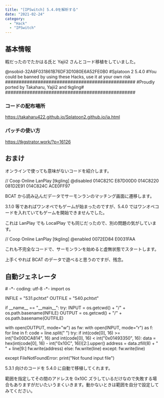 ```yaml
---
title: "[IPSwitch] 5.4.0を解析する"
date: "2021-02-24"
category:
  - "Hack"
  - "IPSwitch"
---
```


## 基本情報

暇だったのでたかはる氏と Yajii2 さんとコード移植をしていました。

@nsobid-32A8F031861B76DF3D1080E6A52FE0B0
#Splatoon 2 5.4.0
#You could be banned by using these Hacks, use it at your own risk
################################################
#Proudly ported by Takaharu, Yajii2 and tkgling#
################################################

### コードの配布場所

https://takaharu422.github.io/Splatoon2.github.io/ja.html

### パッチの使い方

https://tkgstrator.work/?p=16126

## おまけ

オンラインで使っても意味がないコードを紹介します。

// Coop Online LanPlay \[tkgling\]
@disabled
014C821C E87D00D0
014C8220 081D2E91
014C824C ACE0FF97

BCAT から読み込んだデータでサーモンランのマッチング画面に遷移します。

3.1.0 等であればワンオペでもゲームが始まったのですが、5.4.0 ではワンオペコードを入れていてもゲームを開始できませんでした。

これは LanPlay でも LocalPlay でも同じだったので、別の問題の気がしています。

// Coop Online LanPlay \[tkgling\]
@enabled
0072ED84 E0031FAA

これも不完全なコードで、サーモンランを始めると虚無状態でスタートします。

上手くやれば BCAT のデータで遊べると思うのですが、残念。

## 自動ジェネレータ

\# -\*- coding: utf-8 -\*-
import os

INFILE = "531.pchtxt"
OUTFILE = "540.pchtxt"

if \_\_name\_\_ == "\_\_main\_\_":
try:
INPUT = os.getcwd() + "/" + os.path.basename(INFILE)
OUTPUT = os.getcwd() + "/" + os.path.basename(OUTFILE)

with open(OUTPUT, mode="w") as fw:
with open(INPUT, mode="r") as f:
for line in f:
code = line.split(" ")
try:
if int(code\[0\], 16) >= int("0x00DCA814", 16) and int(code\[0\], 16) < int("0x01493350", 16):
data = hex(int(code\[0\], 16) - int("0x10C", 16))\[2:\].upper()
address = data.zfill(8) + " " + line\[9:\]
fw.write(address)
else:
fw.write(line)
except:
fw.write(line)

except FileNotFoundError:
print("Not found input file")

5.3.1 向けのコードを 5.4.0 に自動で移植してくれます。

範囲を指定してその間のアドレスを 0x10C ズラしているだけなので失敗する場合もありますがだいたいうまくいきます。動かないときは範囲を自分で設定してみてください。
